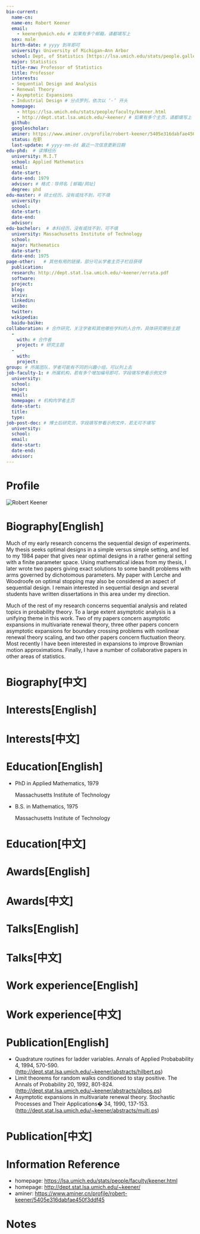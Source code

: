 ```yaml
---
bio-current:
  name-cn: 
  name-en: Robert Keener
  email: 
    - keener@umich.edu # 如果有多个邮箱，请都填写上
  sex: male
  birth-date: # yyyy 到年即可
  university: University of Michigan—Ann Arbor 
  school: Dept, of Statistics [https://lsa.umich.edu/stats/people.gallery.html#tag=stats&tagns=michigan-lsa] # 格式：学院名称[学院官网链接]
  major: Statistics
  title-raw: Professor of Statistics
  title: Professor
  interests: 
  - Sequential Design and Analysis 
  - Renewal Theory 
  - Asymptotic Expansions 
  - Industrial Design # 分点罗列，依次以 ‘-’ 开头
  homepage: 
    - https://lsa.umich.edu/stats/people/faculty/keener.html 
    - http://dept.stat.lsa.umich.edu/~keener/ # 如果有多个主页，请都填写上
  github: 
  googlescholar:  
  aminer: https://www.aminer.cn/profile/robert-keener/5405e316dabfae450f3ddf45 # 从这里查找 https://www.aminer.org/search/person
  status: 在职
  last-update: # yyyy-mm-dd 最近一次信息更新日期
edu-phd:  # 读博经历
  university: M.I.T
  school: Applied Mathematics
  email: 
  date-start: 
  date-end: 1979
  advisor: # 格式：导师名 [邮箱/网址]
  degree: phd
edu-master: # 硕士经历，没有或找不到，可不填
  university: 
  school: 
  date-start: 
  date-end: 
  advisor:
edu-bachelor:  # 本科经历，没有或找不到，可不填
  university: Massachusetts Institute of Technology
  school: 
  major: Mathematics
  date-start: 
  date-end: 1975
page-other:   # 其他有用的链接，部分可从学者主页子栏目获得
  publication: 
  research: http://dept.stat.lsa.umich.edu/~keener/errata.pdf
  software: 
  project: 
  blog: 
  arxiv: 
  linkedin: 
  weibo:
  twitter:
  wikipedia:
  baidu-baike:
collaboration: # 合作研究，关注学者和其他哪些学科的人合作，具体研究哪些主题
  - 
    with: # 合作者
    project: # 研究主题
  - 
    with: 
    project: 
group: # 所属团队，学者可能有不同的兴趣小组，可以列上去
job-faculty-1: # 所属机构，若有多个增加编号即可，字段填写参看示例文件
  university: 
  school: 
  major: 
  email: 
  homepage: # 机构内学者主页
  date-start: 
  title: 
  type: 
job-post-doc: # 博士后研究员，字段填写参看示例文件，若无可不填写
  university: 
  school: 
  email: 
  date-start: 
  date-end: 
  advisor: 
---
```


# Profile

![Robert Keener](https://lsa.umich.edu/content/michigan-lsa/stats/en/people/faculty/keener/jcr:content/profileImage.transform/profile_square/image.jpg)

# Biography[English]

Much of my early research concerns the sequential design of experiments. My thesis seeks optimal designs in a simple versus simple setting, and led to my 1984 paper that gives near optimal designs in a rather general setting with a finite parameter space. Using mathematical ideas from my thesis, I later wrote two papers giving exact solutions to some bandit problems with arms governed by dichotomous parameters. My paper with Lerche and Woodroofe on optimal stopping may also be considered an aspect of sequential design. I remain interested in sequential design and several students have written dissertations in this area under my direction.

Much of the rest of my research concerns sequential analysis and related topics in probability theory. To a large extent asymptotic analysis is a unifying theme in this work. Two of my papers concern asymptotic expansions in multivariate renewal theory, three other papers concern asymptotic expansions for boundary crossing problems with nonlinear renewal theory scaling, and two other papers concern fluctuation theory. Most recently I have been interested in expansions to improve Brownian motion approximations. Finally, I have a number of collaborative papers in other areas of statistics.

# Biography[中文]

# Interests[English]

# Interests[中文]

# Education[English]

- PhD in Applied Mathematics, 1979
    
    Massachusetts Institute of Technology

- B.S. in Mathematics, 1975
    
    Massachusetts Institute of Technology

# Education[中文]

# Awards[English]

# Awards[中文]

# Talks[English]

# Talks[中文]

# Work experience[English]

# Work experience[中文]

# Publication[English]

- Quadrature routines for ladder variables. Annals of Applied Probabability 4, 1994, 570-590. (http://dept.stat.lsa.umich.edu/~keener/abstracts/hilbert.ps)
- Limit theorems for random walks conditioned to stay positive. The Annals of Probability 20, 1992, 801-824. (http://dept.stat.lsa.umich.edu/~keener/abstracts/allpos.ps)
- Asymptotic expansions in multivariate renewal theory. Stochastic Processes and Their Applications� 34, 1990, 137-153. (http://dept.stat.lsa.umich.edu/~keener/abstracts/multi.ps)

# Publication[中文]

# Information Reference

- homepage: https://lsa.umich.edu/stats/people/faculty/keener.html 
- homepage: http://dept.stat.lsa.umich.edu/~keener/
- aminer: https://www.aminer.cn/profile/robert-keener/5405e316dabfae450f3ddf45

# Notes